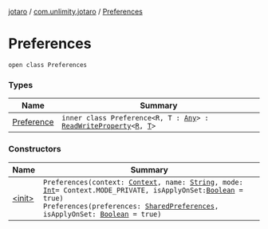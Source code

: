 [jotaro](../../index.md) / [com.unlimity.jotaro](../index.md) / [Preferences](./index.md)

# Preferences

`open class Preferences`

### Types

| Name | Summary |
|---|---|
| [Preference](-preference/index.md) | `inner class Preference<R, T : `[`Any`](https://kotlinlang.org/api/latest/jvm/stdlib/kotlin/-any/index.html)`> : `[`ReadWriteProperty`](https://kotlinlang.org/api/latest/jvm/stdlib/kotlin.properties/-read-write-property/index.html)`<`[`R`](-preference/index.md#R)`, `[`T`](-preference/index.md#T)`>` |

### Constructors

| Name | Summary |
|---|---|
| [&lt;init&gt;](-init-.md) | `Preferences(context: `[`Context`](https://developer.android.com/reference/android/content/Context.html)`, name: `[`String`](https://kotlinlang.org/api/latest/jvm/stdlib/kotlin/-string/index.html)`, mode: `[`Int`](https://kotlinlang.org/api/latest/jvm/stdlib/kotlin/-int/index.html)` = Context.MODE_PRIVATE, isApplyOnSet: `[`Boolean`](https://kotlinlang.org/api/latest/jvm/stdlib/kotlin/-boolean/index.html)` = true)`<br>`Preferences(preferences: `[`SharedPreferences`](https://developer.android.com/reference/android/content/SharedPreferences.html)`, isApplyOnSet: `[`Boolean`](https://kotlinlang.org/api/latest/jvm/stdlib/kotlin/-boolean/index.html)` = true)` |
